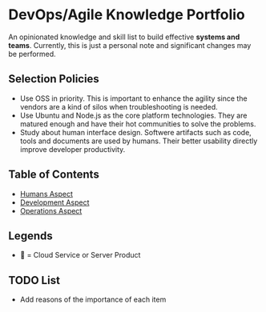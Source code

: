 # DevOps/Agile Knowledge Portfolio

An opinionated knowledge and skill list to build effective **systems and teams**.
Currently, this is just a personal note and significant changes may be performed.

## Selection Policies

* Use OSS in priority.
This is important to enhance the agility since the vendors are a kind of silos
when troubleshooting is needed.
* Use Ubuntu and Node.js as the core platform technologies.
They are matured enough and have their hot communities to solve the problems.
* Study about human interface design.
Softwere artifacts such as code, tools and documents are used by humans.
Their better usability directly improve developer productivity.

## Table of Contents

* [Humans Aspect](1-people.md)
* [Development Aspect](2-dev.md)
* [Operations Aspect](3-ops.md)

## Legends

* 🔺 = Cloud Service or Server Product

## TODO List

* Add reasons of the importance of each item
